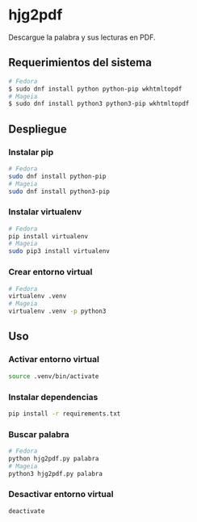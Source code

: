 # hjg2pdf

Descargue la palabra y sus lecturas en PDF.

## Requerimientos del sistema

```bash
# Fedora
$ sudo dnf install python python-pip wkhtmltopdf
# Mageia
$ sudo dnf install python3 python3-pip wkhtmltopdf
```

## Despliegue

### Instalar pip

```bash
# Fedora
sudo dnf install python-pip
# Mageia
sudo dnf install python3-pip
```

### Instalar virtualenv

```bash
# Fedora
pip install virtualenv
# Mageia
sudo pip3 install virtualenv
```

### Crear entorno virtual

```bash
# Fedora
virtualenv .venv
# Mageia
virtualenv .venv -p python3
```

## Uso

### Activar entorno virtual

```bash
source .venv/bin/activate
```

### Instalar dependencias

```bash
pip install -r requirements.txt
```

### Buscar palabra

```bash
# Fedora
python hjg2pdf.py palabra
# Mageia
python3 hjg2pdf.py palabra
```

### Desactivar entorno virtual

```bash
deactivate
```
